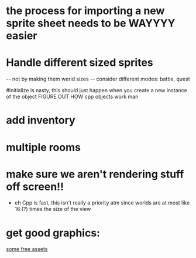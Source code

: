 
# the process for importing a new sprite sheet needs to be WAYYYY easier 

# Handle different sized sprites
-- not by making them werid sizes
-- consider different modes: battle, quest

#initialize is nasty, this should just happen when you create a new instance of the object FIGURE OUT HOW cpp objects work man
# add inventory

# multiple rooms

# make sure we aren't rendering stuff off screen!!
  - eh Cpp is fast, this isn't really a priority atm since worlds are at most like 16 (?) times the size of the view

# get good graphics:  
  [some free assets](https://itch.io/game-assets/free/tag-tilemap)
